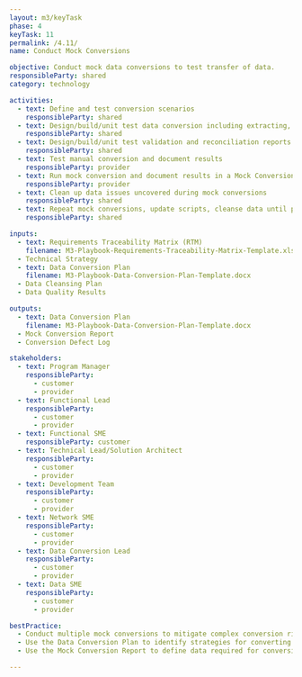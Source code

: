 ```yaml
---
layout: m3/keyTask
phase: 4
keyTask: 11
permalink: /4.11/
name: Conduct Mock Conversions

objective: Conduct mock data conversions to test transfer of data.
responsibleParty: shared
category: technology

activities:
  - text: Define and test conversion scenarios
    responsibleParty: shared
  - text: Design/build/unit test data conversion including extracting, transforming, & loading procedures
    responsibleParty: shared
  - text: Design/build/unit test validation and reconciliation reports
    responsibleParty: shared
  - text: Test manual conversion and document results
    responsibleParty: provider
  - text: Run mock conversion and document results in a Mock Conversion Report
    responsibleParty: provider
  - text: Clean up data issues uncovered during mock conversions
    responsibleParty: shared
  - text: Repeat mock conversions, update scripts, cleanse data until program team satisfied w/data accuracy
    responsibleParty: shared

inputs:
  - text: Requirements Traceability Matrix (RTM)
    filename: M3-Playbook-Requirements-Traceability-Matrix-Template.xlsx
  - Technical Strategy
  - text: Data Conversion Plan
    filename: M3-Playbook-Data-Conversion-Plan-Template.docx
  - Data Cleansing Plan
  - Data Quality Results

outputs:
  - text: Data Conversion Plan
    filename: M3-Playbook-Data-Conversion-Plan-Template.docx
  - Mock Conversion Report
  - Conversion Defect Log

stakeholders:
  - text: Program Manager
    responsibleParty:
      - customer
      - provider
  - text: Functional Lead
    responsibleParty:
      - customer
      - provider
  - text: Functional SME
    responsibleParty: customer
  - text: Technical Lead/Solution Architect
    responsibleParty:
      - customer
      - provider
  - text: Development Team
    responsibleParty:
      - customer
      - provider
  - text: Network SME
    responsibleParty:
      - customer
      - provider
  - text: Data Conversion Lead
    responsibleParty:
      - customer
      - provider
  - text: Data SME
    responsibleParty:
      - customer
      - provider

bestPractice:
  - Conduct multiple mock conversions to mitigate complex conversion risks and include enough time in the IMS to correct anomalies and update conversion programs
  - Use the Data Conversion Plan to identify strategies for converting data from an existing system to a new system environment. Define system structure, hardware and software conversion steps, and type of conversion effort. Identify available data, its preparation requirements for conversion, and necessary updates to available interfaces. Establish data quality assurance controls for before and after data conversion, and define tasks, procedures, and necessary support for carrying out conversion efforts
  - Use the Mock Conversion Report to define data required for conversion, understand the percent of data successfully converted, and develop a data conversion issue list to track resolved and outstanding items. Evaluate data conversion against success criteria to determine readiness for cutover and develop history of prior data conversion runs

---
```

